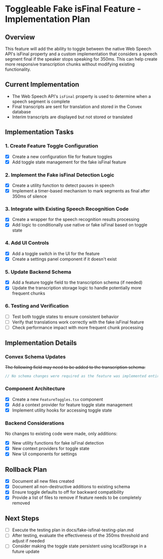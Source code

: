 # Toggleable Fake isFinal Feature - Implementation Plan

## Overview
This feature will add the ability to toggle between the native Web Speech API's isFinal property and a custom implementation that considers a speech segment final if the speaker stops speaking for 350ms. This can help create more responsive transcription chunks without modifying existing functionality.

## Current Implementation
- The Web Speech API's `isFinal` property is used to determine when a speech segment is complete
- Final transcripts are sent for translation and stored in the Convex database
- Interim transcripts are displayed but not stored or translated

## Implementation Tasks

### 1. Create Feature Toggle Configuration
- [x] Create a new configuration file for feature toggles
- [x] Add toggle state management for the fake isFinal feature

### 2. Implement the Fake isFinal Detection Logic
- [x] Create a utility function to detect pauses in speech
- [x] Implement a timer-based mechanism to mark segments as final after 350ms of silence

### 3. Integrate with Existing Speech Recognition Code
- [x] Create a wrapper for the speech recognition results processing
- [x] Add logic to conditionally use native or fake isFinal based on toggle state

### 4. Add UI Controls
- [x] Add a toggle switch in the UI for the feature
- [x] Create a settings panel component if it doesn't exist

### 5. Update Backend Schema
- [x] Add a feature toggle field to the transcription schema (if needed)
- [x] Update the transcription storage logic to handle potentially more frequent chunks

### 6. Testing and Verification
- [ ] Test both toggle states to ensure consistent behavior
- [ ] Verify that translations work correctly with the fake isFinal feature
- [ ] Check performance impact with more frequent chunk processing

## Implementation Details

### Convex Schema Updates
~~The following field may need to be added to the transcription schema:~~
```typescript
// No schema changes were required as the feature was implemented entirely on the client side
```

### Component Architecture
- [x] Create a new `FeatureToggles.tsx` component
- [x] Add a context provider for feature toggle state management
- [x] Implement utility hooks for accessing toggle state

### Backend Considerations
No changes to existing code were made, only additions:
- [x] New utility functions for fake isFinal detection
- [x] New context providers for toggle state
- [x] New UI components for settings

## Rollback Plan
- [x] Document all new files created
- [x] Document all non-destructive additions to existing schema
- [x] Ensure toggle defaults to off for backward compatibility
- [x] Provide a list of files to remove if feature needs to be completely removed

## Next Steps
- [ ] Execute the testing plan in docs/fake-isfinal-testing-plan.md
- [ ] After testing, evaluate the effectiveness of the 350ms threshold and adjust if needed
- [ ] Consider making the toggle state persistent using localStorage in a future update 